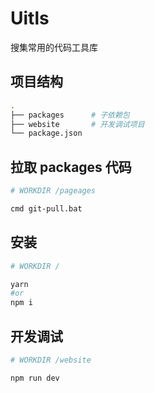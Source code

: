 # Uitls

搜集常用的代码工具库

## 项目结构

```sh
.
├── packages      # 子依赖包
├── website       # 开发调试项目
└── package.json
```

## 拉取 packages 代码

```sh
# WORKDIR /pageages

cmd git-pull.bat
```

## 安装

```sh
# WORKDIR /

yarn
#or
npm i
```

## 开发调试

```sh
# WORKDIR /website

npm run dev
```
